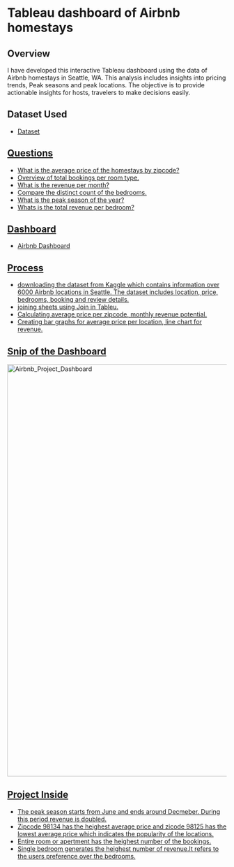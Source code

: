 # Tableau dashboard of Airbnb homestays
## Overview
I have developed this interactive Tableau dashboard using the data of Airbnb homestays in Seattle, WA. This analysis includes insights into pricing trends, Peak seasons and peak locations. The objective is to provide actionable insights for hosts, travelers to make decisions easily.

## Dataset Used
- <a href="https://www.kaggle.com/datasets/alexanderfreberg/airbnb-listings-2016-dataset">Dataset

## Questions
- What is the average price of the homestays by zipcode?
- Overview of total bookings per room type.
- What is the revenue per month?
- Compare the distinct count of the bedrooms.
- What is the peak season of the year?
- Whats is the total revenue per bedroom?
  
## Dashboard
- <a href="https://public.tableau.com/app/profile/debarun.adak/viz/AirBnBfullproject_17327779201920/Dashboard1?publish=yes">Airbnb Dashboard

## Process
- downloading the dataset from Kaggle which contains information over 6000 Airbnb locations in Seattle. The dataset includes location, price, bedrooms, booking and review details.
- joining sheets using Join in Tableu.
- Calculating average price per zipcode, monthly revenue potential.
- Creating bar graphs for average price per location, line chart for revenue.

## Snip of the Dashboard
<img width="944" alt="Airbnb_Project_Dashboard" src="https://github.com/user-attachments/assets/6bd01976-7857-4fc9-bc99-a93a3af034e0">


## Project Inside
- The peak season starts from June and ends around Decmeber. During this period revenue is doubled.
- Zipcode 98134 has the heighest average price and zicode 98125 has the lowest average price which indicates the popularity of the locations.
- Entire room or apertment has the heighest number of the bookings.
- Single bedroom generates the heighest number of revenue.It refers to the users preference over the bedrooms.


